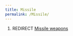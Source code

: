 ```yaml
---
title: Missile
permalink: /Missile/
---
```


1.  REDIRECT [Missile weapons](Missile_weapons "wikilink")